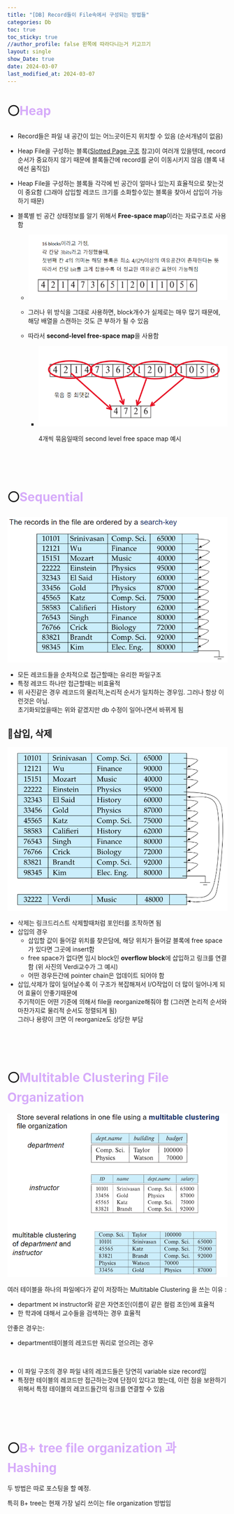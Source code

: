 ```yaml
---
title: "[DB] Record들이 File속에서 구성되는 방법들"
categories: Db
toc: true
toc_sticky: true
//author_profile: false 왼쪽에 따라다니는거 키고끄기
layout: single
show_Date: true
date: 2024-03-07
last_modified_at: 2024-03-07
---
```


# ⚪<span style="color: #D6ABFA;">Heap</span>

- Record들은 파일 내 공간이 있는 어느곳이든지 위치할 수 있음 (순서개념이 없음)

- Heap File을 구성하는 블록([Slotted Page 구조](https://igh01gi.github.io/db/DataStorageStructures/#slotted-page) 참고)이 여러개 있을텐데, record순서가 중요하지 않기 때문에 블록들간에 record를 굳이 이동시키지 않음 (블록 내에선 움직임)

- Heap File을 구성하는 블록들 각각에 빈 공간이 얼마나 있는지 효율적으로 찾는것이 중요함 (그래야 삽입할 레코드 크기를 소화할수있는 블록을 찾아서 삽입이 가능하기 때문)

- 블록별 빈 공간 상태정보를 알기 위해서 **Free-space map**이라는 자료구조로 사용함

  - ![image-20240318222552137](../../assets/images/2024-03-07-OrganizationOfRecordsInFiles/image-20240318222552137.png)

  - 그러나 위 방식을 그대로 사용하면, block개수가 실제로는 매우 많기 때문에, 해당 배열을 스캔하는 것도 큰 부하가 될 수 있음

  - 따라서 **second-level free-space map**을 사용함

    - ![image-20240318223024721](../../assets/images/2024-03-07-OrganizationOfRecordsInFiles/image-20240318223024721.png) 

      4개씩 묶음일때의 second level free space map 예시

<br>

<br>

<br>

# ⚪<span style="color: #D6ABFA;">Sequential</span>

![image-20240318223720183](../../assets/images/2024-03-07-OrganizationOfRecordsInFiles/image-20240318223720183.png)

- 모든 레코드들을 순차적으로 접근할때는 유리한 파일구조
- 특정 레코드 하나만 접근할때는 비효율적
- 위 사진같은 경우 레코드의 물리적,논리적 순서가 일치하는 경우임. 그러나 항상 이런것은 아님.  
  초기화되었을때는 위와 같겠지만 db 수정이 일어나면서 바뀌게 됨

## 🔹삽입, 삭제

![image-20240318224920380](../../assets/images/2024-03-07-OrganizationOfRecordsInFiles/image-20240318224920380.png)

- 삭제는 링크드리스트 삭제할때처럼 포인터를 조작하면 됨
- 삽입의 경우
  - 삽입할 값이 들어갈 위치를 찾은담에, 해당 위치가 들어갈 블록에 free space가 있다면 그곳에 insert함
  - free space가 없다면 임시 block인 **overflow block**에 삽입하고 링크를 연결함 (위 사진의 Verdi교수가 그 예시)
  - 어떤 경우든간에 pointer chain은 업데이트 되어야 함
- 삽입,삭제가 많이 일어날수록 이 구조가 복잡해져서 I/O작업이 더 많이 일어나게 되어 효율이 안좋기때문에  
  주기적이든 어떤 기준에 의해서 file을 reorganize해줘야 함 (그러면 논리적 순서와 마찬가지로 물리적 순서도 정렬되게 됨)  
  그러나 용량이 크면 이 reorganize도 상당한 부담

<br>

<br>

<br>

# ⚪<span style="color: #D6ABFA;">Multitable Clustering File Organization</span>

![image-20240318233520216](../../assets/images/2024-03-07-OrganizationOfRecordsInFiles/image-20240318233520216.png)

여러 테이블을 하나의 파일에다가 같이 저장하는 Multitable Clustering 을 쓰는 이유 :

- department ⨝ instructor와 같은 자연조인(이름이 같은 컬럼 조인)에 효율적
- 한 학과에 대해서 교수들을 검색하는 경우 효율적 

안좋은 경우는:

- department테이블의 레코드만 쿼리로 얻으려는 경우

<br>

- 이 파일 구조의 경우 파일 내의 레코드들은 당연히 variable size record임
- 특정한 테이블의 레코드만 접근하는것에 단점이 있다고 했는데, 이런 점을 보완하기 위해서 특정 테이블의 레코드들간의 링크를 연결할 수 있음

<br>

<br>

<br>

# ⚪<span style="color: #D6ABFA;">B+ tree file organization 과 Hashing</span>

두 방법은 따로 포스팅을 할 예정.

특히 B+ tree는 현재 가장 널리 쓰이는 file organization 방법임

